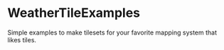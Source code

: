 # WeatherTileExamples
Simple examples to make tilesets for your favorite mapping system that likes tiles.

